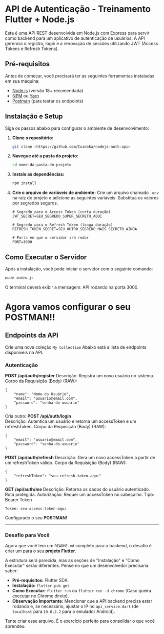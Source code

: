 # API de Autenticação - Treinamento Flutter + Node.js

Esta é uma API REST desenvolvida em Node.js com Express para servir como backend para um aplicativo de autenticação de usuários. A API gerencia o registro, login e a renovação de sessões utilizando JWT (Access Tokens e Refresh Tokens).

## Pré-requisitos

Antes de começar, você precisará ter as seguintes ferramentas instaladas em sua máquina:
*   [Node.js](https://nodejs.org/en/) (versão 18+ recomendada)
*   [NPM](https://www.npmjs.com/) ou [Yarn](https://yarnpkg.com/)
*   [Postman](https://www.postman.com/) (para testar os endpoints)

## Instalação e Setup

Siga os passos abaixo para configurar o ambiente de desenvolvimento:

1.  **Clone o repositório:**
    ```bash
    git clone <https://github.com/Cuidoka/nodejs-auth-api>
    ```

2.  **Navegue até a pasta do projeto:**
    ```bash
    cd nome-da-pasta-do-projeto
    ```

3.  **Instale as dependências:**
    ```bash
    npm install
    ```

4.  **Crie o arquivo de variáveis de ambiente:**
    Crie um arquivo chamado `.env` na raiz do projeto e adicione as seguintes variáveis. Substitua os valores por segredos seguros.

    ```env
    # Segredo para o Access Token (curta duração)
    JWT_SECRET=SEU_SEGREDO_SUPER_SECRETO_AQUI

    # Segredo para o Refresh Token (longa duração)
    REFRESH_TOKEN_SECRET=SEU_OUTRO_SEGREDO_MAIS_SECRETO_AINDA

    # Porta em que o servidor irá rodar
    PORT=3000
    ```

## Como Executar o Servidor

Após a instalação, você pode iniciar o servidor com o seguinte comando:

```bash
node index.js
```

O terminal deverá exibir a mensagem: API rodando na porta 3000.


# Agora vamos configurar o seu POSTMAN!!

## Endpoints da API

Crie uma nova coleção `My Collection` 
Abaixo está a lista de endpoints disponíveis na API.

### Autenticação

**POST /api/auth/register** 
    Descrição: Registra um novo usuário no sistema. 
    Corpo da Requisição (Body) (RAW):
```
{
    "name": "Nome do Usuário",
    "email": "usuario@email.com",
    "password": "senha-do-usuario"
}
```
Cria outro:
**POST /api/auth/login**  
    Descrição: Autentica um usuário e retorna um accessToken e um refreshToken. 
    Corpo da Requisição (Body) (RAW):
```
{
    "email": "usuario@email.com",
    "password": "senha-do-usuario"
}
```
**POST /api/auth/refresh** 
    Descrição: Gera um novo accessToken a partir de um refreshToken válido. 
    Corpo da Requisição (Body) (RAW):
```
{
    "refreshToken": "seu-refresh-token-aqui"
}
```

**GET /api/auth/me** 
    Descrição: Retorna os dados do usuário autenticado. Rota protegida. 
    Autorização: Requer um accessToken no cabeçalho. 
    Tipo: Bearer Token
```
Token: seu-access-token-aqui
```

Configurado o seu **POSTMAN!**


---

### Desafio para Você

Agora que você tem um `README.md` completo para o backend, o desafio é criar um para o seu **projeto Flutter**.

A estrutura será parecida, mas as seções de "Instalação" e "Como Executar" serão diferentes. Pense no que um desenvolvedor precisaria saber:
*   **Pré-requisitos:** Flutter SDK.
*   **Instalação:** `flutter pub get`.
*   **Como Executar:** `flutter run` ou `flutter run -d chrome` (Caso queira executar no Chrome direto).
*   **Observação Importante:** Mencionar que a API backend precisa estar rodando e, se necessário, ajustar o IP no `api_service.dart` (de `localhost` para `10.0.2.2` para o emulador Android).

Tente criar esse arquivo. É o exercício perfeito para consolidar o que você aprendeu.
